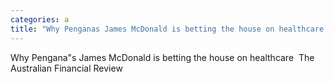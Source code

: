 ```yaml
---
categories: a
title: "Why Penganas James McDonald is betting the house on healthcare  The Australian Financial Review"
---
```

Why Pengana"s James McDonald is betting the house on healthcare&nbsp;&nbsp;The Australian Financial Review
